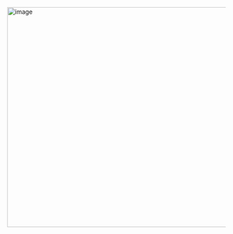<img width="972" height="507" alt="image" src="https://github.com/user-attachments/assets/84160c60-6c17-48fc-ab86-b4cde5fee1e7" />
